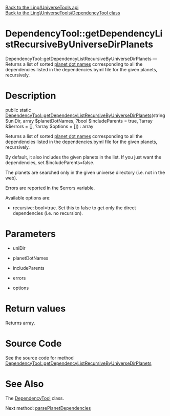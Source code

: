 [Back to the Ling/UniverseTools api](https://github.com/lingtalfi/UniverseTools/blob/master/doc/api/Ling/UniverseTools.md)<br>
[Back to the Ling\UniverseTools\DependencyTool class](https://github.com/lingtalfi/UniverseTools/blob/master/doc/api/Ling/UniverseTools/DependencyTool.md)


DependencyTool::getDependencyListRecursiveByUniverseDirPlanets
================



DependencyTool::getDependencyListRecursiveByUniverseDirPlanets — Returns a list of sorted [planet dot names](https://github.com/karayabin/universe-snapshot#the-planet-dot-name) corresponding to all the dependencies listed in the dependencies.byml file for the given planets, recursively.




Description
================


public static [DependencyTool::getDependencyListRecursiveByUniverseDirPlanets](https://github.com/lingtalfi/UniverseTools/blob/master/doc/api/Ling/UniverseTools/DependencyTool/getDependencyListRecursiveByUniverseDirPlanets.md)(string $uniDir, array $planetDotNames, ?bool $includeParents = true, ?array &$errors = [], ?array $options = []) : array




Returns a list of sorted [planet dot names](https://github.com/karayabin/universe-snapshot#the-planet-dot-name) corresponding to all the dependencies listed in the dependencies.byml file for the given planets, recursively.

By default, it also includes the given planets in the list. If you just want the dependencies, set $includeParents=false.

The planets are searched only in the given universe directory (i.e. not in the web).

Errors are reported in the $errors variable.

Available options are:

- recursive: bool=true. Set this to false to get only the direct dependencies  (i.e. no recursion).




Parameters
================


- uniDir

    

- planetDotNames

    

- includeParents

    

- errors

    

- options

    


Return values
================

Returns array.








Source Code
===========
See the source code for method [DependencyTool::getDependencyListRecursiveByUniverseDirPlanets](https://github.com/lingtalfi/UniverseTools/blob/master/DependencyTool.php#L48-L71)


See Also
================

The [DependencyTool](https://github.com/lingtalfi/UniverseTools/blob/master/doc/api/Ling/UniverseTools/DependencyTool.md) class.

Next method: [parsePlanetDependencies](https://github.com/lingtalfi/UniverseTools/blob/master/doc/api/Ling/UniverseTools/DependencyTool/parsePlanetDependencies.md)<br>


